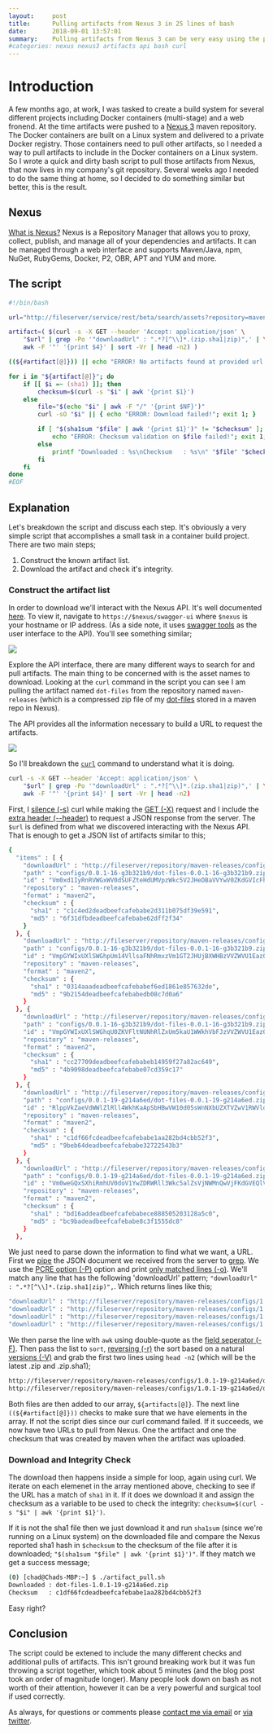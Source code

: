 ```yaml
---
layout:     post
title:      Pulling artifacts from Nexus 3 in 25 lines of bash
date:       2018-09-01 13:57:01
summary:    Pulling artifacts from Nexus 3 can be very easy using the provided API. This is an example of how to pull (and check the integrity of) an artifact in less than 25 lines of bash.
#categories: nexus nexus3 artifacts api bash curl
---
```


# Introduction

A few months ago, at work, I was tasked to create a build system for several different projects including Docker containers (multi-stage) and a web fronend.  At the time artifacts were pushed to a [Nexus 3](https://www.sonatype.com/nexus-repository-oss) maven repository.  The Docker containers are built on a Linux system and delivered to a private Docker registry.  Those containers need to pull other artifacts, so I needed a way to pull artifacts to include in the Docker containers on a Linux system.  So I wrote a quick and dirty bash script to pull those artifacts from Nexus, that now lives in my company's git repository.  Several weeks ago I needed to do the same thing at home, so I decided to do something similar but better, this is the result.

## Nexus

[What is Nexus?](https://blog.sonatype.com/2010/04/why-nexus-for-the-non-programmer/) Nexus is a Repository Manager that allows you to proxy, collect, publish, and manage all of your dependencies and artifacts.  It can be managed through a web interface and supports Maven/Java, npm, NuGet, RubyGems, Docker, P2, OBR, APT and YUM and more.

## The script

```bash
#!/bin/bash

url="http://fileserver/service/rest/beta/search/assets?repository=maven-releases&name=dot-files"

artifact=( $(curl -s -X GET --header 'Accept: application/json' \
    "$url" | grep -Po '"downloadUrl" : ".*?[^\\]*.(zip.sha1|zip)",' | \
    awk -F '"' '{print $4}' | sort -Vr | head -n2) )

((${#artifact[@]})) || echo "ERROR! No artifacts found at provided url!"

for i in "${artifact[@]}"; do
    if [[ $i =~ (sha1) ]]; then
        checksum=$(curl -s "$i" | awk '{print $1}')
    else
        file="$(echo "$i" | awk -F "/" '{print $NF}')"
        curl -sO "$i" || { echo "ERROR: Download failed!"; exit 1; }

        if [ "$(sha1sum "$file" | awk '{print $1}')" != "$checksum" ]; then
            echo "ERROR: Checksum validation on $file failed!"; exit 1;
        else
            printf "Downloaded : %s\nChecksum   : %s\n" "$file" "$checksum"
        fi
    fi
done
#EOF
```

## Explanation

Let's breakdown the script and discuss each step.  It's obviously a very simple script that accomplishes a small task in a container build project.  There are two main steps;

1. Construct the known artifact list.
2. Download the artifact and check it's integrity.

### Construct the artifact list

In order to download we'll interact with the Nexus API.  It's well documented [here](https://help.sonatype.com/repomanager3/rest-and-integration-api). To view it, navigate to `https://$nexus/swagger-ui` where `$nexus` is your hostname or IP address.  (As a side note, it uses [swagger tools](https://swagger.io/) as the user interface to the API). You'll see something similar;

<a href="https://i.imgur.com/yKYOPHU.png"><img src="https://i.imgur.com/yKYOPHUl.png"></a><br />

Explore the API interface, there are many different ways to search for and pull artifacts.  The main thing to be concerned with is the asset names to download.  Looking at the `curl` command in the script you can see I am pulling the artifact named `dot-files` from the repository named `maven-releases` (which is a compressed zip file of my [dot-files](https://github.com/chadmayfield/dot_files) stored in a maven repo in Nexus).  

The API provides all the information necessary to build a URL to request the artifacts.

<a href="https://i.imgur.com/mWLUiEs.png"><img src="https://i.imgur.com/mWLUiEsl.png"></a><br />

So I'll breakdown the [`curl`](https://curl.haxx.se/) command to understand what it is doing.

```bash
curl -s -X GET --header 'Accept: application/json' \
    "$url" | grep -Po '"downloadUrl" : ".*?[^\\]*.(zip.sha1|zip)",' | \
    awk -F '"' '{print $4}' | sort -Vr | head -n2)
```

First, I [silence (-s)](https://curl.haxx.se/docs/manpage.html#-s) curl while making the [GET (-X)](https://curl.haxx.se/docs/manpage.html#-X) request and I include the [extra header (--header)](https://curl.haxx.se/docs/manpage.html#-H) to request a JSON response from the server.  The `$url` is defined from what we discovered interacting with the Nexus API.  That is enough to get a JSON list of artifacts similar to this;

```bash
{
  "items" : [ {
    "downloadUrl" : "http://fileserver/repository/maven-releases/configs/1.0.1-16-g3b321b9/dot-files-0.0.1-16-g3b321b9.zip",
    "path" : "configs/0.0.1-16-g3b321b9/dot-files-0.0.1-16-g3b321b9.zip",
    "id" : "Vm0xd1IyRnRVWGxWV0dSUFZteHdUMVpzWkc5V2JHeDBaVVYwV0ZKdGVIcFhhMk0",
    "repository" : "maven-releases",
    "format" : "maven2",
    "checksum" : {
      "sha1" : "c1c4ed2deadbeefcafebabe2d311b075df39e591",
      "md5" : "6f31dfbdeadbeefcafebabe62dff2f34"
    }
  }, {
    "downloadUrl" : "http://fileserver/repository/maven-releases/configs/1.0.1-16-g3b321b9/dot-files-0.0.1-16-g3b321b9.zip.md5",
    "path" : "configs/0.0.1-16-g3b321b9/dot-files-0.0.1-16-g3b321b9.zip.md5",
    "id" : "VmpGYWIxUXlSWGhpUm14VllsaFNhRmxzVm1GT2JHUjBXWHBzVVZWVU1Eaz0isak",
    "repository" : "maven-releases",
    "format" : "maven2",
    "checksum" : {
      "sha1" : "0314aaadeadbeefcafebabef6ed1861e857632de",
      "md5" : "9b2154deadbeefcafebabedb08c7d0a6"
    }
  }, {
    "downloadUrl" : "http://fileserver/repository/maven-releases/configs/1.0.1-16-g3b321b9/dot-files-0.0.1-16-g3b321b9.zip.sha1",
    "path" : "configs/0.0.1-16-g3b321b9/dot-files-0.0.1-16-g3b321b9.zip.sha1",
    "id" : "VmpGYWIxUXlSWGhqU0ZKVFltNUNhRlZxUm5kaU1WWkhVbFJzVVZWVU1Eaz0jnsj",
    "repository" : "maven-releases",
    "format" : "maven2",
    "checksum" : {
      "sha1" : "cc27709deadbeefcafebabeb14959f27a82ac649",
      "md5" : "4b9098deadbeefcafebabe07cd359c17"
    }
  }, {
    "downloadUrl" : "http://fileserver/repository/maven-releases/configs/1.0.1-19-g214a6ed/dot-files-0.0.1-19-g214a6ed.zip",
    "path" : "configs/0.0.1-19-g214a6ed/dot-files-0.0.1-19-g214a6ed.zip",
    "id" : "RlppVkZaeVdWWlZlRll4WkhKaApSbHBwVW10d05sWnNXbUZXTVZwV1RWVldhQXB",
    "repository" : "maven-releases",
    "format" : "maven2",
    "checksum" : {
      "sha1" : "c1df66fcdeadbeefcafebabe1aa282bd4cbb52f3",
      "md5" : "9beb64deadbeefcafebabe32722543b3"
    }
  }, {
    "downloadUrl" : "http://fileserver/repository/maven-releases/configs/1.0.1-19-g214a6ed/dot-files-0.0.1-19-g214a6ed.zip.md5",
    "path" : "configs/0.0.1-19-g214a6ed/dot-files-0.0.1-19-g214a6ed.zip.md5",
    "id" : "Vm0weGQxSXhiRmhUV0doV1YwZDRWRll3Wkc5alZsVjNWMnQwVjFKdGVEQlViRlp",
    "repository" : "maven-releases",
    "format" : "maven2",
    "checksum" : {
      "sha1" : "bd16addeadbeefcafebabece888505203128a5c0",
      "md5" : "bc9badeadbeefcafebabe8c3f1555dc8"
    }
  },
```

We just need to parse down the information to find what we want, a URL.  First we [pipe](https://en.wikipedia.org/wiki/Pipeline_(Unix)) the JSON document we received from the server to [grep](http://linuxcommand.org/lc3_man_pages/grep1.html).  We use the [PCRE option (-P)](https://www.gnu.org/software/grep/manual/grep.html#grep-Programs-1) option and print [only matched lines (-o)](https://www.gnu.org/software/grep/manual/grep.html#General-Output-Control).  We'll match any line that has the following 'downloadUrl' pattern; `"downloadUrl" : ".*?[^\\]*.(zip.sha1|zip)",`. Which returns lines like this;

```bash
"downloadUrl" : "http://fileserver/repository/maven-releases/configs/1.0.1-16-g3b321b9/dot-files-1.0.1-16-g3b321b9.zip",
"downloadUrl" : "http://fileserver/repository/maven-releases/configs/1.0.1-16-g3b321b9/dot-files-1.0.1-16-g3b321b9.zip.sha1",
"downloadUrl" : "http://fileserver/repository/maven-releases/configs/1.0.1-19-g214a6ed/dot-files-1.0.1-19-g214a6ed.zip",
"downloadUrl" : "http://fileserver/repository/maven-releases/configs/1.0.1-19-g214a6ed/dot-files-1.0.1-19-g214a6ed.zip.sha1",
```

We then parse the line with `awk` using double-quote as the [field seperator (-F)](https://www.gnu.org/software/gawk/manual/html_node/Field-Separators.html).  Then pass the list to `sort`, [reversing (-r)](https://shapeshed.com/unix-sort/#how-to-sort-in-reverse-order) the sort based on a natural [versions (-V)](http://man7.org/linux/man-pages/man1/sort.1.html) and grab the first two lines using `head -n2` (which will be the latest .zip and .zip.sha1);

```bash
http://fileserver/repository/maven-releases/configs/1.0.1-19-g214a6ed/dot-files-1.0.1-19-g214a6ed.zip.sha1
http://fileserver/repository/maven-releases/configs/1.0.1-19-g214a6ed/dot-files-1.0.1-19-g214a6ed.zip
```

Both files are then added to our array, `${artifacts[@]}`.  The next line `((${#artifact[@]}))` checks to make sure that we have elements in the array.  If not the script dies since our curl command failed.  If it succeeds, we now have two URLs to pull from Nexus.  One the artifact and one the checksum that was created by maven when the artifact was uploaded.

### Download and Integrity Check

The download then happens inside a simple for loop, again using curl.  We iterate on each elemenet in the array mentioned above, checking to see if the URL has a match of `sha1` in it.  If it does we download it and assign the checksum as a variable to be used to check the integrity: `checksum=$(curl -s "$i" | awk '{print $1}')`.

If it is not the sha1 file then we just download it and run `sha1sum` (since we're running on a Linux system) on the downloaded file and compare the Nexus reported sha1 hash in `$checksum` to the checksum of the file after it is downloaded; `"$(sha1sum "$file" | awk '{print $1}')"`.  If they match we get a success message;

```bash
(0) [chad@Chads-MBP:~] $ ./artifact_pull.sh 
Downloaded : dot-files-1.0.1-19-g214a6ed.zip
Checksum   : c1df66fcdeadbeefcafebabe1aa282bd4cbb52f3
```

Easy right?

## Conclusion

The script could be extened to include the many different checks and additional pulls of artifacts.  This isn't ground breaking work but it was fun throwing a script together, which took about 5 minutes (and the blog post took an order of magnitude longer).  Many people look down on bash as not worth of their attention, however it can be a very powerful and surgical tool if used correctly.

As always, for questions or comments please [contact me via email](https://chadmayfield.com/contact/) or [via twitter](https://twitter.com/chadrmayfield).<br />
